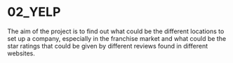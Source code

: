 # 02_YELP
The aim of the project is to find out what could be the different locations to set up a company, especially in the franchise market and what could be the star ratings that could be given by different reviews found in different websites.

